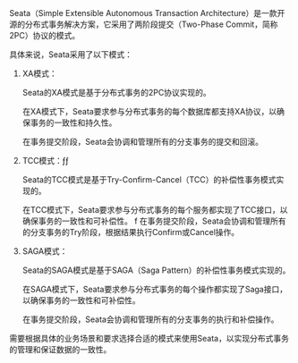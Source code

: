 Seata（Simple Extensible Autonomous Transaction Architecture）是一款开源的分布式事务解决方案，它采用了两阶段提交（Two-Phase Commit，简称2PC）协议的模式。

具体来说，Seata采用了以下模式：

1. XA模式：

    Seata的XA模式是基于分布式事务的2PC协议实现的。

    在XA模式下，Seata要求参与分布式事务的每个数据库都支持XA协议，以确保事务的一致性和持久性。

    在事务提交阶段，Seata会协调和管理所有的分支事务的提交和回滚。

2. TCC模式：ƒƒ

    Seata的TCC模式是基于Try-Confirm-Cancel（TCC）的补偿性事务模式实现的。

    在TCC模式下，Seata要求参与分布式事务的每个服务都实现了TCC接口，以确保事务的一致性和可补偿性。
f
    在事务提交阶段，Seata会协调和管理所有的分支事务的Try阶段，根据结果执行Confirm或Cancel操作。

3. SAGA模式：

    Seata的SAGA模式是基于SAGA（Saga Pattern）的补偿性事务模式实现的。

    在SAGA模式下，Seata要求参与分布式事务的每个操作都实现了Saga接口，以确保事务的一致性和可补偿性。

    在事务提交阶段，Seata会协调和管理所有的分支事务的执行和补偿操作。

需要根据具体的业务场景和要求选择合适的模式来使用Seata，以实现分布式事务的管理和保证数据的一致性。